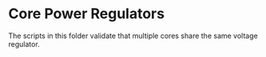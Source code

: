 # Core Power Regulators

The scripts in this folder validate that multiple cores share the same voltage regulator.
